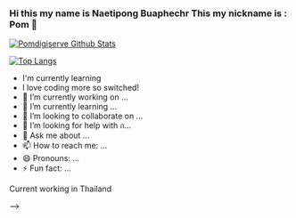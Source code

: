 ### Hi this my name is Naetipong Buaphechr This my nickname is : Pom 👋

<!---
- 👋 Hi, I’m @Pomdigiserve
- 👀 I’m interested in ...
- 🌱 I’m currently learning ...
- 💞️ I’m looking to collaborate on ...
- 📫 How to reach me ...

Pomdigiserve/Pomdigiserve is a ✨ special ✨ repository because its `README.md` (this file) appears on your GitHub profile.
You can click the Preview link to take a look at your changes.
--->

[![Pomdigiserve Github Stats](https://github-readme-stats.vercel.app/api?username=Pomdigiserve&count_private=true&show_icons=true&theme=radical&hide_rank=false)](https://github.com/anuraghazra/github-readme-stats)

[![Top Langs](https://github-readme-stats.vercel.app/api/top-langs/?username=Pomdigiserve)](https://github.com/anuraghazra/github-readme-stats)

- I'm currently learning
- l love coding more so switched!
- 🔭 I’m currently working on ...
- 🌱 I’m currently learning ...
- 👯 I’m looking to collaborate on ...
- 🤔 I’m looking for help with ก...
- 💬 Ask me about ...
- 📫 How to reach me: ...
- 😄 Pronouns: ...
- ⚡ Fun fact: ...

Current working in Thailand

-->
